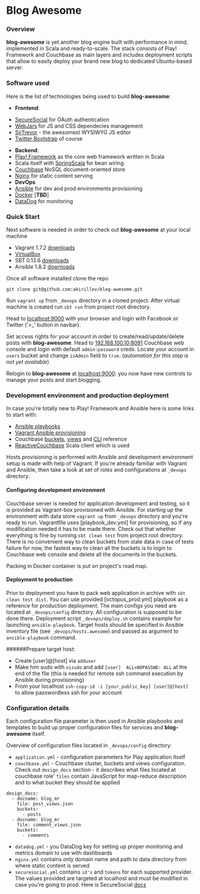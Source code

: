 # Blog Awesome
### Overview
**blog-awesome** is yet another blog engine built with performance in mind, implemented in Scala and ready-to-scale. The stack consists of Play! Framework and Couchbase as main layers and includes deployment scripts that allow to easily deploy your brand new blog to dedicated Ubuntu-based server. 

### Software used
Here is the list of technologies being used to build **blog-awesome**:
* **Frontend**:
 - [SecureSocial][5] for OAuth authentication
 - [WebJars][6] for JS and CSS dependecies management
 - [SirTrevor][7] - the awesomest WYSIWYG JS editor
 - [Twitter Bootstrap][8] of course
* **Backend**:
 * [Play! Framework][1] as the core web framework written in Scala
 * Scala itself with [SpringScala][2] for bean wiring
 * [Couchbase][3] NoSQL document-oriented store 
 * [Nginx][4] for static content serving
* **DevOps**
 * [Ansible][4a] for dev and prod environments provisioning
 * [Docker][4b] [**TBD**]
 * [DataDog][4c] for monitoring

### Quick Start
Next software is needed in order to check out **blog-awesome** at your local machine
- Vagrant 1.7.2 [downloads][d1]
- [VirtualBox][d2]
- SBT 0.13.6 [downloads][d3]
- Ansible 1.8.2 [downloads][d4]

Once all software installed clone the repo
```
git clone git@github.com:akirillov/blog-awesome.git
```
Run `vagrant up` from `_devops` directory in a cloned project. After virtual machine is created run `sbt run` from project root directory.

Head to [localhost:9000](http://localhost:9000) with your browser and login with Facebook or Twitter ('>_' button in navbar).

Set access rights for your account in order to create/read/update/delete posts with **blog-awesome**. Head to [192.168.100.10:8091](http://192.168.100.10:8091) Couchbase web console and login with default `admin:password` creds. Locate your account in `users` bucket and change `isAdmin` field to `true`. (_automation for this step is not yet available_)

Relogin to **blog-awesome** at [localhost:9000](http://localhost:9000): you now have new controls to manage your posts and start blogging.

### Development environment and production deployment
In case you're totally new to Play! Framework and Ansible here is some links to start with:
 - [Ansible playbooks][dev1]
 - [Vagrant Ansible provisioning][dev2]
 - Couchbase [buckets][dev3], [views][dev4] and [CLI][dev5] reference
 - [ReactiveCouchbase][dev6] Scala client which is used 

Hosts provisioning is performed with Ansible and development environment setup is made with help of Vagrant.
If you're already familiar with Vagrant and Ansible, then take a look at set of roles and configurations at `_devops` directory.

#### Configuring development environment

Couchbase server is needed for application development and testing, so it is provided as Vagrant-box provisioned with Ansible.
For starting up the environment with data store `vagrant up` from `_devops` directory and you're ready to run. Vagrantfile uses [playbook_dev.yml] for provisioning, so if any modification needed it has to be made there. Check out that whether everything is fine by running `sbt clean test` from project root directory. There is no convenient way to clean buckets from stale data in case of tests failure for now, the fastest way to clean all the buckets is to login to Couchbase web console and delete all the documents in the buckets.

Packing in Docker container is put on project's road map.

#### Deployment to production

Prior to deployment you have to pack web application in archive with `sbt clean test dist`. You can use provided [octopus_prod.yml] playbook as a reference for production deployment. The main configs you need are located at `_devops/config` directory. All configuration is supposed to be done there. Deployment script `_devops/deploy.sh` contains example for launching `ansible-playbook`. Target hosts should be specified in Ansible inventory file (see `_devops/hosts.awesome`) and passed as argument to `ansible-playbook` command.

 ######Prepare target host:
 * Create [user]@[host] via `adduser`
 * Make him sudo with `visudo` and add `[user]  ALL=NOPASSWD: ALL` at the end of the file (this is needed for remote ssh command execution by Ansible during provisioning)
 * From your localhost `ssh-copy-id -i [your_public_key] [user]@[host]` to allow passwordless ssh for your account

### Configuration details

Each configuration file parameter is then used in Ansible playbooks and templates to build up proper configuration files for services and **blog-awesome** itself.

Overview of configuration files located in `_devops/config` directory: 
* `application.yml` - configuration parameters for Play application itself
* `couchbase.yml` - Couchbase cluster, buckets and views configuration. Check out `design_docs` section - it describes what files located at couchbase role' `files` contain JavaScript for map-reduce description and to what bucket they should be applied
```
design_docs:
  - docname: blog_mr
    file: post_views.json
    buckets:
      - posts
  - docname: blog_mr
    file: comment_views.json
    buckets:
      - comments
 ```
* `datadog.yml` - you DataDog key for setting up proper monitoring and metrics domain to use with dashboards
* `nginx.yml` contains only domain name and path to data directory from where static content is served
* `securesocial.yml` contains `id's` and `tokens` for each supported provider. The values provided are targeted at localhost and must be modified in case you're going to prod. Here is SecureSocial [docs](http://securesocial.ws/guide/configuration.html)
 
 
 [1]: https://www.playframework.com/
 [2]: https://github.com/spring-projects/spring-scala
 [3]: http://www.couchbase.com/
 [4]: http://nginx.org/
 [4a]: http://www.ansible.com/
 [4b]: https://www.docker.com/
[4c]: http://www.datadoghq.com/
 [5]: http://securesocial.ws/
 [6]: http://www.webjars.org/
 [7]: http://madebymany.github.io/sir-trevor-js/
 [8]: http://getbootstrap.com/
 [d1]: https://www.vagrantup.com/downloads.html
 [d2]: https://www.virtualbox.org/
 [d3]: http://www.scala-sbt.org/download.html
 [d4]: http://docs.ansible.com/intro_installation.html
 [dev1]: http://docs.ansible.com/playbooks.html
 [dev2]: http://docs.vagrantup.com/v2/provisioning/ansible.html
 [dev3]: http://docs.couchbase.com/admin/admin/UI/ui-data-buckets.html
 [dev4]: http://docs.couchbase.com/admin/admin/Views/views-intro.html
 [dev5]: http://docs.couchbase.com/admin/admin/cli-intro.html
 [dev6]: http://reactivecouchbase.org/
